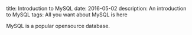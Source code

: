 title: Introduction to MySQL
date: 2016-05-02
description: An introduction to MySQL
tags: All you want about MySQL is here


MySQL is a popular opensource database.

